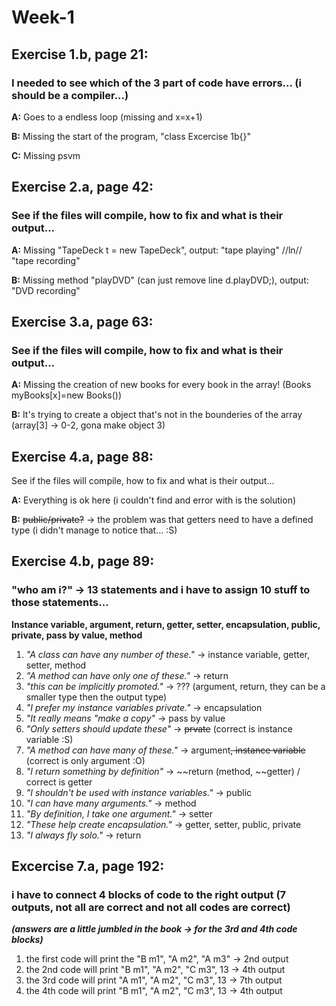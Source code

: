 # Week-1

## Exercise 1.b, page 21:
### I needed to see which of the 3 part of code have errors... (i should be a compiler...)

**A:** Goes to a endless loop (missing and x=x+1)

**B:** Missing the start of the program, "class Excercise 1b{}"

**C:** Missing psvm

## Exercise 2.a, page 42:
### See if the files will compile, how to fix and what is their output...

**A:**  Missing "TapeDeck t = new TapeDeck", output: "tape playing" //ln// "tape recording" 

**B:**  Missing method "playDVD" (can just remove line d.playDVD;), output: "DVD recording"

## Exercise 3.a, page 63:
### See if the files will compile, how to fix and what is their output...

**A:**  Missing the creation of new books for every book in the array! (Books myBooks[x]=new Books())

**B:**  It's trying to create a object that's not in the bounderies of the array (array[3] -> 0-2, gona make object 3)

## Exercise 4.a, page 88:
See if the files will compile, how to fix and what is their output...

**A:**  Everything is ok here (i couldn't find and error with is the solution)

**B:**  ~~public/private?~~ -> the problem was that getters need to have a defined type (i didn't manage to notice that... :S)

## Exercise 4.b, page 89:
### "who am i?" -> 13 statements and i have to assign 10 stuff to those statements...
**Instance variable, argument, return, getter, setter, encapsulation, public, private, pass by value, method**


1. *"A class can have any number of these."* -> instance variable, getter, setter, method
2. *"A method can have only one of these."* -> return
3. *"this can be implicitly promoted."* -> ??? (argument, return, they can be a smaller type then the output type)
4. *"I prefer my instance variables private."* -> encapsulation
5. *"It really means "make a copy"* -> pass by value
6. *"Only setters should update these"* -> ~~prvate~~ (correct is instance variable :S)
7. *"A method can have many of these."* -> argument~~, instance variable~~ (correct is only argument :O)
8. *"I return something by definition"* -> ~~return (method, ~~getter) / correct is getter
9. *"I shouldn't be used with instance variables."* -> public
10. *"I can have many arguments."* -> method
11. *"By definition, I take one argument."* -> setter
12. *"These help create encapsulation."* -> getter, setter, public, private
13. *"I always fly solo."* -> return

## Excercise 7.a, page 192:
### i have to connect 4 blocks of code to the right output (7 outputs, not all are correct and not all codes are correct)
**_(answers are a little jumbled in the book -> for the 3rd and 4th code blocks)_**

1. the first code will print the "B m1", "A m2", "A m3" -> 2nd output 
2. the 2nd code will print "B m1", "A m2", "C m3", 13 -> 4th output
3. the 3rd code will print "A m1", "A m2", "C m3", 13 -> 7th output 
4. the 4th code will print "B m1", "A m2", "C m3", 13 -> 4th output

